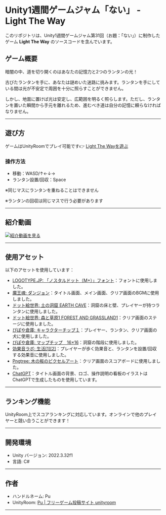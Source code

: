 # Unity1週間ゲームジャム「ない」 - Light The Way

このリポジトリは、Unity1週間ゲームジャム第31回（お題：「ない」）に制作したゲーム **Light The Way** のソースコードを含んでいます。

## ゲーム概要

暗闇の中、道を切り開くのはあなたの記憶力と2つのランタンの光！

古びたランタンを手に、あなたは謎めいた迷路に挑みます。ランタンを手にしている間は光が不安定で周囲を十分に照らすことができません。

しかし、地面に置けば光は安定し、広範囲を明るく照らします。ただし、ランタンを置いた瞬間から手元を離れるため、進むべき道は自分の記憶に頼らなければなりません。

---

## 遊び方

ゲームはUnityRoomでプレイ可能です👉 [Light The Wayを遊ぶ](https://unityroom.com/games/lighttheway)

### 操作方法
- 移動：WASD/↑←↓→
- ランタン設置/回収：Space

※同じマスにランタンを重ねることはできません

※ランタンの回収は同じマスで行う必要があります

---

## 紹介動画

[![紹介動画を見る](https://github.com/user-attachments/assets/a2c9f5f5-4b07-4aed-beb9-74d823e0bccc)](https://github.com/user-attachments/assets/a2c9f5f5-4b07-4aed-beb9-74d823e0bccc)

---

## 使用アセット

以下のアセットを使用しています：

- [LOGOTYPE.JP: 「ノスタルドット（M+）」フォント](https://logotype.jp/nosutaru-dot.html)：フォントに使用しました。
- [魔王魂: ダンジョン](https://maou.audio/category/game/game-dangeon/)：タイトル画面、メイン画面、クリア画面のBGMに使用しました。
- [ドット絵世界: 土の洞窟 EARTH CAVE](https://yms.main.jp/page-msets/cave1.html)：洞窟の床と壁、プレイヤーが持つランタンに使用しました。
- [ドット絵世界: 森と草原1 FOREST AND GRASSLAND1](https://yms.main.jp/page-msets/forest1.html)：クリア画面のステージに使用しました。
- [ぴぽや倉庫: キャラクターチップ１](https://pipoya.net/sozai/assets/charachip/character-chip-1/)：プレイヤー、ランタン、クリア画面の犬に使用しました。
- [ぴぽや倉庫: マップチップ　16×16](https://pipoya.net/sozai/assets/map-chip_tileset16/)：洞窟の階段に使用しました。
- [効果音ラボ: 生活[1][2]](https://soundeffect-lab.info/sound/various/)：プレイヤーが歩く効果音と、ランタンを設置/回収する効果音に使用しました。
- [Pngtree: 木の板のピクセルアート](https://ja.pngtree.com/freepng/wooden-board-pixel-art_7101534.html)：クリア画面のスコアボードに使用しました。
- [ChatGPT](https://chatgpt.com/)：タイトル画面の背景、ロゴ、操作説明の看板のイラストはChatGPTで生成したものを使用しています。

---

## ランキング機能

UnityRoom上でスコアランキングに対応しています。オンラインで他のプレイヤーと競い合うことができます！

---

## 開発環境

- Unity バージョン: 2022.3.32f1  
- 言語: C#  
---

## 作者

- ハンドルネーム: Pu  
- UnityRoom: [Pu | フリーゲーム投稿サイト unityroom](https://unityroom.com/users/9sgx2wvbhcjd58qt6znk) 

---
